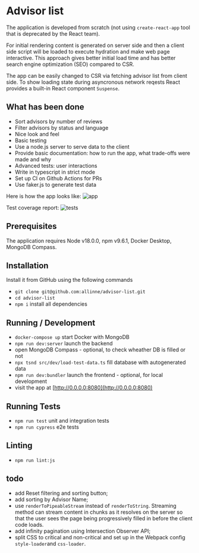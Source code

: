 # Advisor list

The application is developed from scratch (not using `create-react-app` tool that is deprecated by the React team).

For initial rendering content is generated on server side and then a client side script will be loaded to execute hydration and make web page interactive.
This approach gives better initial load time and has better search engine optimization (SEO) compared to CSR.

The app can be easily changed to CSR via fetching advisor list from client side. To show loading state during asyncronous network reqests React provides a built-in React component `Suspense`.

## What has been done

* Sort advisors by number of reviews
* Filter advisors by status and language
* Nice look and feel
* Basic testing
* Use a node.js server to serve data to the client
* Provide basic documentation: how to run the app, what trade-offs were made and why
* Advanced tests: user interactions
* Write in typescript in strict mode
* Set up CI on Github Actions for PRs
* Use faker.js to generate test data

Here is how the app looks like:
![app](https://github.com/allinne/advisor-list/assets/888989/ec3296be-97a4-43ad-8c06-c44b5336bc6b "Advisor list sorted by Reviews")

Test coverage report:
![tests](https://github.com/allinne/advisor-list/assets/888989/f84970e6-371b-4aad-8e51-0364b35b7afc "Test coverage")

## Prerequisites

The application requires Node v18.0.0, npm v9.6.1, Docker Desktop, MongoDB Compass.

## Installation

Install it from GitHub using the following commands
* `git clone git@github.com:allinne/advisor-list.git`
* `cd advisor-list`
* `npm i` install all dependencies

## Running / Development

* `docker-compose up` start Docker with MongoDB
* `npm run dev:server` launch the backend
* open MongoDB Compass - optional, to check wheather DB is filled or not
* `npx tsnd src/dev/load-test-data.ts` fill database with autogenerated data
* `npm run dev:bundler` launch the frontend - optional, for local development
* visit the app at [http://0.0.0.0:8080](http://0.0.0.0:8080)

## Running Tests

* `npm run test` unit and integration tests
* `npm run cypress` e2e tests

## Linting

* `npm run lint:js`

## todo
* add Reset filtering and sorting button;
* add sorting by Advisor Name;
* use `renderToPipeableStream` instead of `renderToString`. Streaming method can stream content in chunks as it resolves on the server so that the user sees the page being progressively filled in before the client code loads.
* add infinity pagination using Intersection Observer API;
* split CSS to critical and non-critical and set up in the Webpack config `style-loader`and `css-loader`.

